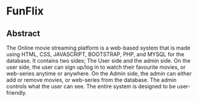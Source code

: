 # FunFlix

## Abstract

The Online movie streaming platform is a web-based system that is made using HTML, CSS, JAVASCRIPT, BOOTSTRAP, PHP, and MYSQL for the database. It contains two sides; The User side and the admin side. On the user side, the user can sign up/log in to watch their favourite movies, or web-series anytime or anywhere. On the Admin side, the admin can either add or remove movies, or web-series from the database. The admin controls what the user can see. The entire system is designed to be user-friendly.
